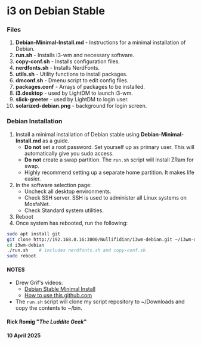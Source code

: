 # i3 on Debian Stable

### Files
1. **Debian-Minimal-Install.md** - Instructions for a minimal installation of Debian.
2. **run.sh** - Installs i3-wm and necessary software.
3. **copy-conf.sh** - Installs configuration files.
4. **nerdfonts.sh** - Installs NerdFonts.
5. **utils.sh** - Utility functions to install packages.
6. **dmconf.sh** - Dmenu script to edit config files.
7. **packages.conf** - Arrays of packages to be installed.
8. **i3.desktop** - used by LightDM to launch i3-wm.
9. **slick-greeter** - used by LightDM to login user.
10. **solarized-debian.png** - background for login screen.

### Debian Installation
1. Install a minimal installation of Debian stable using **Debian-Minimal-Install.md** as a guide.
	- **Do not** set a root password. Set yourself up as primary user. This will automatically give you sudo access.
	- **Do not** create a swap partition. The `run.sh` script will install ZRam for swap.
	- Highly recommend setting up a separate home partition. It makes life easier.
2. In the software selection page:
	- Uncheck all desktop environments.
	- Check SSH server. SSH is used to administer all Linux systems on MosfaNet.
	- Check Standard system utilities.
3. Reboot
4. Once system has rebooted, run the following:
```bash
sudo apt install git
git clone http://192.168.0.16:3000/Nullifidian/i3wm-debian.git ~/i3wm-debian
cd i3wm-debian
./run.sh 	# includes nerdfonts.sh and copy-conf.sh
sudo reboot
```

#### NOTES
- Drew Grif's videos:
	- [Debian Stable Minimal Install](https://www.youtube.com/watch?v=Seqx3Oj5JRE)
	- [How to use this github.com](https://www.youtube.com/watch?v=npc4-jp_wvs)
- The `run.sh` script will clone my script repository to ~/Downloads and copy the contents to ~/bin.

#### Rick Romig "*The Luddite Geek*"
#### 10 April 2025
